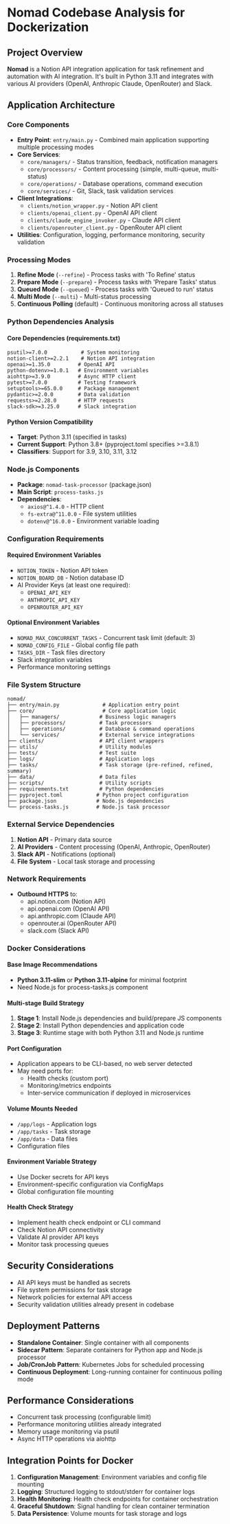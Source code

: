 # Nomad Codebase Analysis for Dockerization

## Project Overview
**Nomad** is a Notion API integration application for task refinement and automation with AI integration. It's built in Python 3.11 and integrates with various AI providers (OpenAI, Anthropic Claude, OpenRouter) and Slack.

## Application Architecture

### Core Components
- **Entry Point**: `entry/main.py` - Combined main application supporting multiple processing modes
- **Core Services**: 
  - `core/managers/` - Status transition, feedback, notification managers
  - `core/processors/` - Content processing (simple, multi-queue, multi-status)
  - `core/operations/` - Database operations, command execution
  - `core/services/` - Git, Slack, task validation services
- **Client Integrations**: 
  - `clients/notion_wrapper.py` - Notion API client
  - `clients/openai_client.py` - OpenAI API client  
  - `clients/claude_engine_invoker.py` - Claude API client
  - `clients/openrouter_client.py` - OpenRouter API client
- **Utilities**: Configuration, logging, performance monitoring, security validation

### Processing Modes
1. **Refine Mode** (`--refine`) - Process tasks with 'To Refine' status
2. **Prepare Mode** (`--prepare`) - Process tasks with 'Prepare Tasks' status  
3. **Queued Mode** (`--queued`) - Process tasks with 'Queued to run' status
4. **Multi Mode** (`--multi`) - Multi-status processing
5. **Continuous Polling** (default) - Continuous monitoring across all statuses

### Python Dependencies Analysis

#### Core Dependencies (requirements.txt)
```
psutil>=7.0.0           # System monitoring
notion-client>=2.2.1    # Notion API integration
openai>=1.35.0         # OpenAI API
python-dotenv>=1.0.1   # Environment variables
aiohttp>=3.9.0         # Async HTTP client
pytest>=7.0.0          # Testing framework
setuptools>=65.0.0     # Package management
pydantic>=2.0.0        # Data validation
requests>=2.28.0       # HTTP requests
slack-sdk>=3.25.0      # Slack integration
```

#### Python Version Compatibility
- **Target**: Python 3.11 (specified in tasks)
- **Current Support**: Python 3.8+ (pyproject.toml specifies >=3.8.1)
- **Classifiers**: Support for 3.9, 3.10, 3.11, 3.12

### Node.js Components
- **Package**: `nomad-task-processor` (package.json)
- **Main Script**: `process-tasks.js` 
- **Dependencies**:
  - `axios@^1.4.0` - HTTP client
  - `fs-extra@^11.0.0` - File system utilities
  - `dotenv@^16.0.0` - Environment variable loading

### Configuration Requirements

#### Required Environment Variables
- `NOTION_TOKEN` - Notion API token
- `NOTION_BOARD_DB` - Notion database ID
- AI Provider Keys (at least one required):
  - `OPENAI_API_KEY`
  - `ANTHROPIC_API_KEY` 
  - `OPENROUTER_API_KEY`

#### Optional Environment Variables
- `NOMAD_MAX_CONCURRENT_TASKS` - Concurrent task limit (default: 3)
- `NOMAD_CONFIG_FILE` - Global config file path
- `TASKS_DIR` - Task files directory
- Slack integration variables
- Performance monitoring settings

### File System Structure
```
nomad/
├── entry/main.py              # Application entry point
├── core/                      # Core application logic
│   ├── managers/             # Business logic managers
│   ├── processors/           # Task processors
│   ├── operations/           # Database & command operations
│   └── services/             # External service integrations
├── clients/                  # API client wrappers
├── utils/                    # Utility modules
├── tests/                    # Test suite
├── logs/                     # Application logs
├── tasks/                    # Task storage (pre-refined, refined, summary)
├── data/                     # Data files
├── scripts/                  # Utility scripts
├── requirements.txt          # Python dependencies
├── pyproject.toml           # Python project configuration
├── package.json             # Node.js dependencies
└── process-tasks.js         # Node.js task processor
```

### External Service Dependencies
1. **Notion API** - Primary data source
2. **AI Providers** - Content processing (OpenAI, Anthropic, OpenRouter)
3. **Slack API** - Notifications (optional)
4. **File System** - Local task storage and processing

### Network Requirements
- **Outbound HTTPS** to:
  - api.notion.com (Notion API)
  - api.openai.com (OpenAI API)
  - api.anthropic.com (Claude API)
  - openrouter.ai (OpenRouter API)
  - slack.com (Slack API)

### Docker Considerations

#### Base Image Recommendations
- **Python 3.11-slim** or **Python 3.11-alpine** for minimal footprint
- Need Node.js for process-tasks.js component

#### Multi-stage Build Strategy
1. **Stage 1**: Install Node.js dependencies and build/prepare JS components
2. **Stage 2**: Install Python dependencies and application code
3. **Stage 3**: Runtime stage with both Python 3.11 and Node.js runtime

#### Port Configuration
- Application appears to be CLI-based, no web server detected
- May need ports for:
  - Health checks (custom port)
  - Monitoring/metrics endpoints
  - Inter-service communication if deployed in microservices

#### Volume Mounts Needed
- `/app/logs` - Application logs
- `/app/tasks` - Task storage
- `/app/data` - Data files
- Configuration files

#### Environment Variable Strategy
- Use Docker secrets for API keys
- Environment-specific configuration via ConfigMaps
- Global configuration file mounting

#### Health Check Strategy
- Implement health check endpoint or CLI command
- Check Notion API connectivity
- Validate AI provider API keys
- Monitor task processing queues

## Security Considerations
- All API keys must be handled as secrets
- File system permissions for task storage
- Network policies for external API access
- Security validation utilities already present in codebase

## Deployment Patterns
- **Standalone Container**: Single container with all components
- **Sidecar Pattern**: Separate containers for Python app and Node.js processor
- **Job/CronJob Pattern**: Kubernetes Jobs for scheduled processing
- **Continuous Deployment**: Long-running container for continuous polling mode

## Performance Considerations
- Concurrent task processing (configurable limit)
- Performance monitoring utilities already integrated
- Memory usage monitoring via psutil
- Async HTTP operations via aiohttp

## Integration Points for Docker
1. **Configuration Management**: Environment variables and config file mounting
2. **Logging**: Structured logging to stdout/stderr for container logs
3. **Health Monitoring**: Health check endpoints for container orchestration
4. **Graceful Shutdown**: Signal handling for clean container termination
5. **Data Persistence**: Volume mounts for task storage and logs